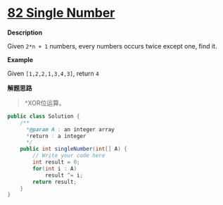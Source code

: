 # [**82 Single Number** ](http://www.lintcode.com/en/problem/single-number/)

**Description**

Given `2*n + 1` numbers, every numbers occurs twice except one, find it.

**Example**

Given `[1,2,2,1,3,4,3]`, return `4`

**解题思路**

> ^XOR位运算。

```java
public class Solution {
    /**
      *@param A : an integer array
      *return : a integer 
      */
    public int singleNumber(int[] A) {
        // Write your code here
        int result = 0;
        for(int i : A)
            result ^= i;
        return result;
    }
}
```

